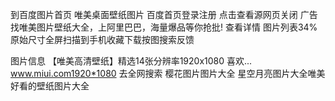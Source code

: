 到百度图片首页
唯美桌面壁纸图片
 百度首页登录注册
点击查看源网页关闭 广告 找唯美图片壁纸大全，上阿里巴巴，海量爆品等你抢批! 查看详情
图片列表34%原始尺寸全屏扫描到手机收藏下载按图搜索反馈















图片信息
【唯美高清壁纸】精选14张分辨率1920x1080 喜欢...
www.miui.com1920*1080
去全网搜索
樱花图片图片大全
星空月亮图片大全唯美
好看的壁纸图片大全
